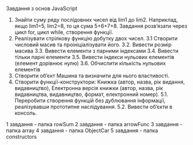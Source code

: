Завдання з основ JavaScript

1. Знайти суму ряду послідовних чисел від lim1 до lim2. Наприклад, якщо lim1=5, lim2=8, то ця сума 5+6+7+8.  Завдання розв’язати через цикл for, цикл while, створення функції. 
2. Реалізувати стрілкову функцію добутку двох чисел. 
3.1 Створити числовий масив та проініціалізувати його. 
3.2. Вивести розмір масива 
3.3. Вивести елементи з парними індексами 
3.4. Вивести тільки парні елементи 
3.5. Вивести індекси нульових елементів (елемент дорівнює нулю) 
3.6. Обчислити кількість нульових елементів
4. Створити об’єкт Машина та визначити для нього властивості. 
5. Створити функції-конструктори: Книжка (автор, назва, рік видання, видавництво), Електронна версія книжки (автор, назва, рік видавництва, видавництво, формат, електронний номер). 
5.1. Переробити створення функцій без дублювання інформації, реалізувавши прототипне наслідування. 
5.2. Вивести об’єкти в консоль.

1 завдання - папка rowSum
2 завдання - папка arrowFunc
3 завдання - папка array
4 завдання - папка ObjectCar
5 завдання - папка constructors
